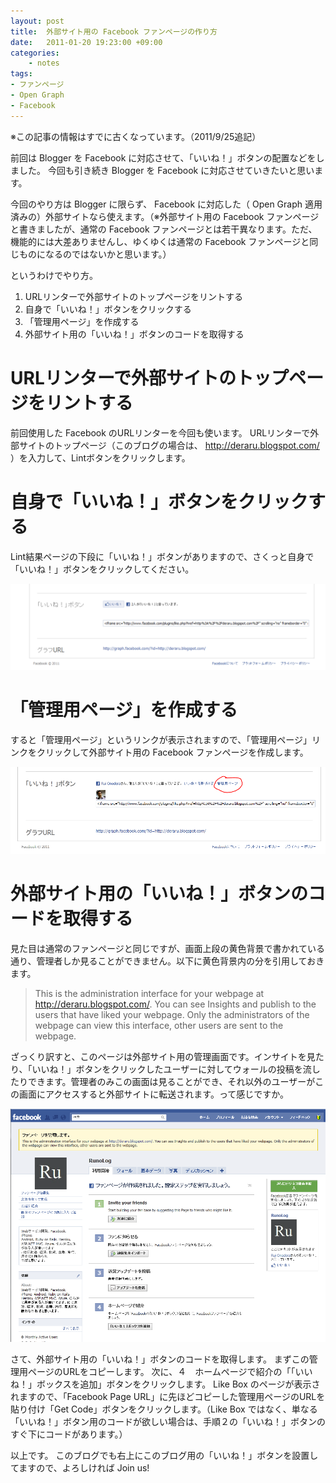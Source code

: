 ```yaml
---
layout: post
title:  外部サイト用の Facebook ファンページの作り方
date:   2011-01-20 19:23:00 +09:00
categories:
    - notes
tags:
- ファンページ
- Open Graph
- Facebook
---
```


※この記事の情報はすでに古くなっています。（2011/9/25追記）

前回は Blogger を Facebook に対応させて、「いいね！」ボタンの配置などをしました。
今回も引き続き Blogger を Facebook に対応させていきたいと思います。

今回のやり方は Blogger に限らず、 Facebook に対応した（ Open Graph 適用済みの）外部サイトなら使えます。（※外部サイト用の Facebook ファンページと書きましたが、通常の Facebook ファンページとは若干異なります。ただ、機能的には大差ありませんし、ゆくゆくは通常の Facebook ファンページと同じものになるのではないかと思います。）

というわけでやり方。

1. URLリンターで外部サイトのトップページをリントする
1. 自身で「いいね！」ボタンをクリックする
1. 「管理用ページ」を作成する
1. 外部サイト用の「いいね！」ボタンのコードを取得する

# URLリンターで外部サイトのトップページをリントする

前回使用した Facebook のURLリンターを今回も使います。
URLリンターで外部サイトのトップページ（このブログの場合は、 http://deraru.blogspot.com/ ）を入力して、Lintボタンをクリックします。

# 自身で「いいね！」ボタンをクリックする

Lint結果ページの下段に「いいね！」ボタンがありますので、さくっと自身で「いいね！」ボタンをクリックしてください。

![Like button link](/images/2011/2011-01-20-like-button-link.png)

# 「管理用ページ」を作成する

すると「管理用ページ」というリンクが表示されますので、「管理用ページ」リンクをクリックして外部サイト用の Facebook ファンページを作成します。

![Admin page](/images/2011/2011-01-20-admin-page.png)

# 外部サイト用の「いいね！」ボタンのコードを取得する

見た目は通常のファンページと同じですが、画面上段の黄色背景で書かれている通り、管理者しか見ることができません。以下に黄色背景内の分を引用しておきます。

> This is the administration interface for your webpage at http://deraru.blogspot.com/. You can see Insights and publish to the users that have liked your webpage. Only the administrators of the webpage can view this interface, other users are sent to the webpage.

ざっくり訳すと、このページは外部サイト用の管理画面です。インサイトを見たり、「いいね！」ボタンをクリックしたユーザーに対してウォールの投稿を流したりできます。管理者のみこの画面は見ることができ、それ以外のユーザーがこの画面にアクセスすると外部サイトに転送されます。って感じですか。

![Admin fan page](/images/2011/2011-01-20-admin-fan-page.png)

さて、外部サイト用の「いいね！」ボタンのコードを取得します。
まずこの管理用ページのURLをコピーします。
次に、４　ホームページで紹介の「「いいね！」ボックスを追加」ボタンをクリックします。
Like Box のページが表示されますので、「Facebook Page URL」に先ほどコピーした管理用ページのURLを貼り付け「Get Code」ボタンをクリックします。（Like Box ではなく、単なる「いいね！」ボタン用のコードが欲しい場合は、手順２の「いいね！」ボタンのすぐ下にコードがあります。）

以上です。
このブログでも右上にこのブログ用の「いいね！」ボタンを設置してますので、よろしければ Join us!
